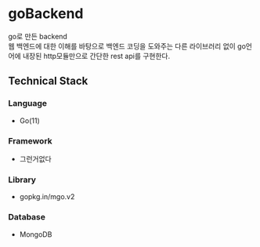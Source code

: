 # goBackend
go로 만든 backend  
웹 백엔드에 대한 이해를 바탕으로 백엔드 코딩을 도와주는 다른 라이브러리 없이 go언어에 내장된 http모듈만으로 간단한 rest api를 구현한다.  

## Technical Stack

### Language

- Go(11)

### Framework

- 그런거없다

### Library

- gopkg.in/mgo.v2

### Database

- MongoDB